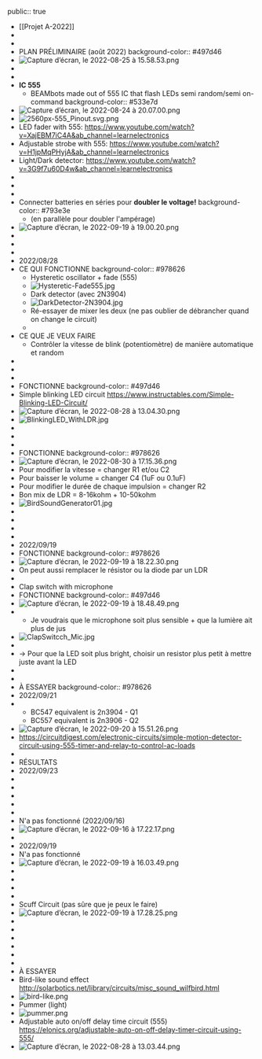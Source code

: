 public:: true

- [[Projet A-2022]]
-
-
- PLAN PRÉLIMINAIRE (août 2022)
  background-color:: #497d46
- ![Capture d’écran, le 2022-08-25 à 15.58.53.png](../assets/Capture_d’écran,_le_2022-08-25_à_15.58.53_1661457545384_0.png)
-
-
- __IC 555__
	- BEAMbots made out of 555 IC that flash LEDs semi random/semi on-command
	  background-color:: #533e7d
- ![Capture d’écran, le 2022-08-24 à 20.07.00.png](../assets/Capture_d’écran,_le_2022-08-24_à_20.07.00_1661386039571_0.png)
- ![2560px-555_Pinout.svg.png](../assets/2560px-555_Pinout.svg_1661386060127_0.png)
- LED fader with 555: https://www.youtube.com/watch?v=XajEBM7iC4A&ab_channel=learnelectronics
- Adjustable strobe with 555: https://www.youtube.com/watch?v=H1jpMqPHyjA&ab_channel=learnelectronics
- Light/Dark detector: https://www.youtube.com/watch?v=3G9f7u60D4w&ab_channel=learnelectronics
-
-
-
- Connecter batteries en séries pour __doubler le voltage!__
  background-color:: #793e3e
	- (en parallèle pour doubler l'ampérage)
- ![Capture d’écran, le 2022-09-19 à 19.00.20.png](../assets/Capture_d’écran,_le_2022-09-19_à_19.00.20_1663628438385_0.png)
-
-
-
- 2022/08/28
- CE QUI FONCTIONNE
  background-color:: #978626
	- Hysteretic oscillator + fade (555)
	- ![Hysteretic-Fade555.jpg](../assets/Hysteretic-Fade555_1661704689677_0.jpg)
	- Dark detector (avec 2N3904)
	- ![DarkDetector-2N3904.jpg](../assets/DarkDetector-2N3904_1661704721842_0.jpg)
	- Ré-essayer de mixer les deux (ne pas oublier de débrancher quand on change le circuit)
	-
- CE QUE JE VEUX FAIRE
	- Contrôler la vitesse de blink (potentiomètre) de manière automatique et random
-
-
-
- FONCTIONNE
  background-color:: #497d46
- Simple blinking LED circuit https://www.instructables.com/Simple-Blinking-LED-Circuit/
- ![Capture d’écran, le 2022-08-28 à 13.04.30.png](../assets/Capture_d’écran,_le_2022-08-28_à_13.04.30_1661706615467_0.png)
- ![BlinkingLED_WithLDR.jpg](../assets/BlinkingLED_WithLDR_1663622597230_0.jpg)
-
-
-
- FONCTIONNE
  background-color:: #978626
- ![Capture d’écran, le 2022-08-30 à 17.15.36.png](../assets/Capture_d’écran,_le_2022-08-30_à_17.15.36_1661894147266_0.png)
- Pour modifier la vitesse = changer R1 et/ou C2
- Pour baisser le volume = changer C4 (1uF ou 0.1uF)
- Pour modifier le durée de chaque impulsion = changer R2
- Bon mix de LDR = 8-16kohm + 10-50kohm
- ![BirdSoundGenerator01.jpg](../assets/BirdSoundGenerator01_1663622562740_0.jpg)
-
-
-
-
- 2022/09/19
- FONCTIONNE
  background-color:: #978626
- ![Capture d’écran, le 2022-09-19 à 18.22.30.png](../assets/Capture_d’écran,_le_2022-09-19_à_18.22.30_1663626163963_0.png)
- On peut aussi remplacer le résistor ou la diode par un LDR
-
- Clap switch with microphone
- FONCTIONNE
  background-color:: #497d46
- ![Capture d’écran, le 2022-09-19 à 18.48.49.png](../assets/Capture_d’écran,_le_2022-09-19_à_18.48.49_1663627760729_0.png)
- * Je voudrais que le microphone soit plus sensible + que la lumière ait plus de jus
- ![ClapSwitcch_Mic.jpg](../assets/ClapSwitcch_Mic_1663969559342_0.jpg)
-
- -> Pour que la LED soit plus bright, choisir un resistor plus petit à mettre juste avant la LED
-
-
- À ESSAYER
  background-color:: #978626
- 2022/09/21
-
	- BC547 equivalent is 2n3904 - Q1
	- BC557 equivalent is 2n3906 - Q2
- ![Capture d’écran, le 2022-09-20 à 15.51.26.png](../assets/Capture_d’écran,_le_2022-09-20_à_15.51.26_1663703504654_0.png)
- https://circuitdigest.com/electronic-circuits/simple-motion-detector-circuit-using-555-timer-and-relay-to-control-ac-loads
-
- RÉSULTATS
- 2022/09/23
-
-
-
-
-
- N'a pas fonctionné (2022/09/16)
- ![Capture d’écran, le 2022-09-16 à 17.22.17.png](../assets/Capture_d’écran,_le_2022-09-16_à_17.22.17_1663363349998_0.png)
-
- 2022/09/19
- N'a pas fonctionné
- ![Capture d’écran, le 2022-09-19 à 16.03.49.png](../assets/Capture_d’écran,_le_2022-09-19_à_16.03.49_1663617840017_0.png)
-
-
-
-
- Scuff Circuit (pas sûre que je peux le faire)
- ![Capture d’écran, le 2022-09-19 à 17.28.25.png](../assets/Capture_d’écran,_le_2022-09-19_à_17.28.25_1663622915585_0.png)
-
-
-
-
-
-
- À ESSAYER
- Bird-like sound effect http://solarbotics.net/library/circuits/misc_sound_wilfbird.html
- ![bird-like.png](../assets/bird-like_1661705347629_0.png)
- Pummer (light)
- ![pummer.png](../assets/pummer_1661705413008_0.png)
- Adjustable auto on/off delay time circuit (555) https://elonics.org/adjustable-auto-on-off-delay-timer-circuit-using-555/
- ![Capture d’écran, le 2022-08-28 à 13.03.44.png](../assets/Capture_d’écran,_le_2022-08-28_à_13.03.44_1661706247273_0.png)